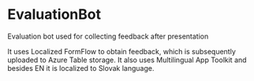 # EvaluationBot
Evaluation bot used for collecting feedback after presentation

It uses Localized FormFlow to obtain feedback, which is subsequently uploaded to Azure Table storage. It also uses Multilingual App Toolkit and besides EN it is localized to Slovak language.
